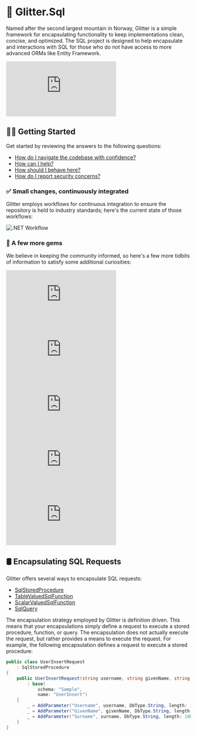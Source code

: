 # 🗻 Glitter.Sql

Named after the second largest mountain in Norway, Glitter is a simple framework for encapsulating functionality to keep implementations clean, concise, and optimized. The SQL project is designed to help encapsulate and interactions with SQL for those who do not have access to more advanced ORMs like Entity Framework.

![License](https://img.shields.io/github/license/tacosontitan/Glitter.Sql?logo=github&style=for-the-badge)

## 💁‍♀️ Getting Started

Get started by reviewing the answers to the following questions:

- [How do I navigate the codebase with confidence?](http://glitter.tacosontitan.com)
- [How can I help?](./CONTRIBUTING.md)
- [How should I behave here?](./CODE_OF_CONDUCT.md)
- [How do I report security concerns?](./SECURITY.md)

### ✅ Small changes, continuously integrated

Glitter employs workflows for continuous integration to ensure the repository is held to industry standards; here's the current state of those workflows:

![.NET Workflow](https://img.shields.io/github/actions/workflow/status/tacosontitan/Glitter.Sql/dotnet.yml?label=Build%20and%20Test&logo=dotnet&style=for-the-badge)

### 💎 A few more gems

We believe in keeping the community informed, so here's a few more tidbits of information to satisfy some additional curiosities:

![Contributors](https://img.shields.io/github/contributors/tacosontitan/Glitter.Sql?logo=github&style=for-the-badge)
![Issues](https://img.shields.io/github/issues/tacosontitan/Glitter.Sql?logo=github&style=for-the-badge)
![Stars](https://img.shields.io/github/stars/tacosontitan/Glitter.Sql?logo=github&style=for-the-badge)
![Size](https://img.shields.io/github/languages/code-size/tacosontitan/Glitter.Sql?logo=github&style=for-the-badge)
![Line Count](https://img.shields.io/tokei/lines/github/tacosontitan/Glitter.Sql?logo=github&style=for-the-badge)

## 🛢️ Encapsulating SQL Requests

Glitter offers several ways to encapsulate SQL requests:

- [SqlStoredProcedure](./src/Glitter.Sql/Encapsulation/SqlStoredProcedure.cs)
- [TableValuedSqlFunction](./src/Glitter.Sql/Encapsulation/TableValuedSqlFunction.cs)
- [ScalarValuedSqlFunction](./src/Glitter.Sql/Encapsulation/ScalarValuedSqlFunction.cs)
- [SqlQuery](./src/Glitter.Sql/Encapsulation/SqlQuery.cs)

The encapsulation strategy employed by Glitter is definition driven. This means that your encapsulations simply define a request to execute a stored procedure, function, or query. The encapsulation does not actually execute the request, but rather provides a means to execute the request. For example, the following encapsulation defines a request to execute a stored procedure:

```csharp
public class UserInsertRequest
    : SqlStoredProcedure
{
    public UserInsertRequest(string username, string givenName, string surname)
        : base(
            schema: "Sample",
            name: "UserInsert")
    {
        _ = AddParameter("Username", username, DbType.String, length: 100);
        _ = AddParameter("GivenName", givenName, DbType.String, length: 100);
        _ = AddParameter("Surname", surname, DbType.String, length: 100);
    }
}
```
